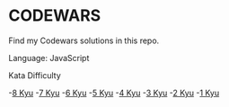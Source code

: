 # CODEWARS

Find my Codewars solutions in this repo.

Language: JavaScript

Kata Difficulty

-[8 Kyu](/8-kyu/)
-[7 Kyu](/7-kyu/)
-[6 Kyu](/6-kyu/)
-[5 Kyu](/5-kyu/)
-[4 Kyu](/4-kyu/)
-[3 Kyu](/3-kyu/)
-[2 Kyu](/2-kyu/)
-[1 Kyu](/1-kyu/)